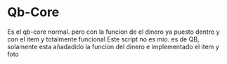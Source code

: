 # Qb-Core
Es el qb-core normal. pero con la funcion de el dinero ya puesto dentro y con el item y totalmente funcional
Este script no es mio. es de QB, solamente esta añadadido la funcion del dinero e implementado el item y foto
